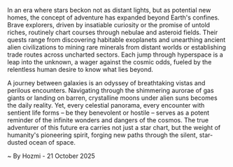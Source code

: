 
In an era where stars beckon not as distant lights, but as potential new homes, the concept of adventure has expanded beyond Earth's confines. Brave explorers, driven by insatiable curiosity or the promise of untold riches, routinely chart courses through nebulae and asteroid fields. Their quests range from discovering habitable exoplanets and unearthing ancient alien civilizations to mining rare minerals from distant worlds or establishing trade routes across uncharted sectors. Each jump through hyperspace is a leap into the unknown, a wager against the cosmic odds, fueled by the relentless human desire to know what lies beyond.

A journey between galaxies is an odyssey of breathtaking vistas and perilous encounters. Navigating through the shimmering aurorae of gas giants or landing on barren, crystalline moons under alien suns becomes the daily reality. Yet, every celestial panorama, every encounter with sentient life forms – be they benevolent or hostile – serves as a potent reminder of the infinite wonders and dangers of the cosmos. The true adventurer of this future era carries not just a star chart, but the weight of humanity's pioneering spirit, forging new paths through the silent, star-dusted ocean of space.

~ By Hozmi - 21 October 2025
